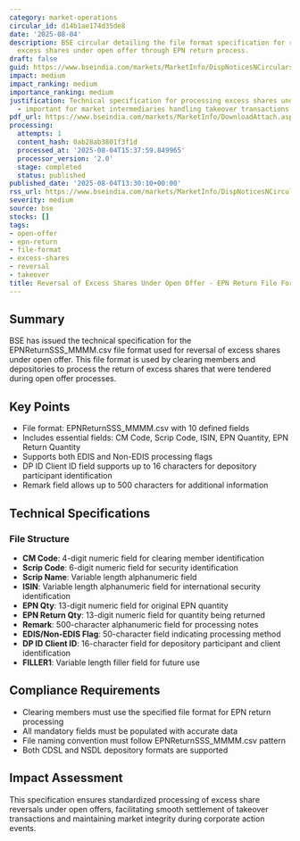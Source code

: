 ```yaml
---
category: market-operations
circular_id: d14b1ae174d35de8
date: '2025-08-04'
description: BSE circular detailing the file format specification for reversal of
  excess shares under open offer through EPN return process.
draft: false
guid: https://www.bseindia.com/markets/MarketInfo/DispNoticesNCirculars.aspx?Noticeid={75716050-DDA2-465A-A49A-9F4A51545736}&noticeno=20250804-45&dt=08/04/2025&icount=45&totcount=55&flag=0
impact: medium
impact_ranking: medium
importance_ranking: medium
justification: Technical specification for processing excess shares under open offers
  - important for market intermediaries handling takeover transactions
pdf_url: https://www.bseindia.com/markets/MarketInfo/DownloadAttach.aspx?id=20250804-45&attachedId=963f9275-dda3-4ba5-a442-de48f2ce09c2
processing:
  attempts: 1
  content_hash: 0ab28ab3801f3f1d
  processed_at: '2025-08-04T15:37:59.849965'
  processor_version: '2.0'
  stage: completed
  status: published
published_date: '2025-08-04T13:30:10+00:00'
rss_url: https://www.bseindia.com/markets/MarketInfo/DispNoticesNCirculars.aspx?Noticeid={75716050-DDA2-465A-A49A-9F4A51545736}&noticeno=20250804-45&dt=08/04/2025&icount=45&totcount=55&flag=0
severity: medium
source: bse
stocks: []
tags:
- open-offer
- epn-return
- file-format
- excess-shares
- reversal
- takeover
title: Reversal of Excess Shares Under Open Offer - EPN Return File Format
---
```


## Summary

BSE has issued the technical specification for the EPNReturnSSS_MMMM.csv file format used for reversal of excess shares under open offer. This file format is used by clearing members and depositories to process the return of excess shares that were tendered during open offer processes.

## Key Points

- File format: EPNReturnSSS_MMMM.csv with 10 defined fields
- Includes essential fields: CM Code, Scrip Code, ISIN, EPN Quantity, EPN Return Quantity
- Supports both EDIS and Non-EDIS processing flags
- DP ID Client ID field supports up to 16 characters for depository participant identification
- Remark field allows up to 500 characters for additional information

## Technical Specifications

### File Structure
- **CM Code**: 4-digit numeric field for clearing member identification
- **Scrip Code**: 6-digit numeric field for security identification
- **Scrip Name**: Variable length alphanumeric field
- **ISIN**: Variable length alphanumeric field for international security identification
- **EPN Qty**: 13-digit numeric field for original EPN quantity
- **EPN Return Qty**: 13-digit numeric field for quantity being returned
- **Remark**: 500-character alphanumeric field for processing notes
- **EDIS/Non-EDIS Flag**: 50-character field indicating processing method
- **DP ID Client ID**: 16-character field for depository participant and client identification
- **FILLER1**: Variable length filler field for future use

## Compliance Requirements

- Clearing members must use the specified file format for EPN return processing
- All mandatory fields must be populated with accurate data
- File naming convention must follow EPNReturnSSS_MMMM.csv pattern
- Both CDSL and NSDL depository formats are supported

## Impact Assessment

This specification ensures standardized processing of excess share reversals under open offers, facilitating smooth settlement of takeover transactions and maintaining market integrity during corporate action events.